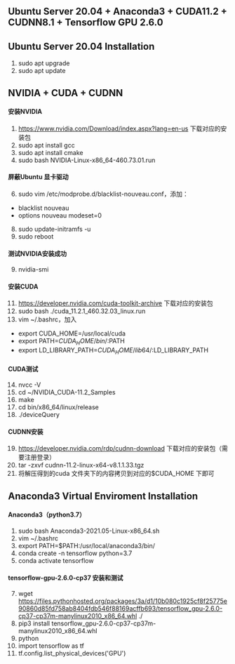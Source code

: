 ## Ubuntu Server 20.04 + Anaconda3 + CUDA11.2 + CUDNN8.1 + Tensorflow GPU 2.6.0

## Ubuntu Server 20.04 Installation
1. sudo apt upgrade
2. sudo apt update


## NVIDIA + CUDA + CUDNN
#### 安装NVIDIA
1. https://www.nvidia.com/Download/index.aspx?lang=en-us 下载对应的安装包
2. sudo apt install gcc
3. sudo apt install cmake
4. sudo bash NVIDIA-Linux-x86_64-460.73.01.run
#### 屏蔽Ubuntu 显卡驱动
6. sudo vim /etc/modprobe.d/blacklist-nouveau.conf，添加：  
- blacklist nouveau
- options nouveau modeset=0
8. sudo update-initramfs -u
9. sudo reboot
#### 测试NVIDIA安装成功
9. nvidia-smi
#### 安装CUDA
11. https://developer.nvidia.com/cuda-toolkit-archive 下载对应的安装包
12. sudo bash ./cuda_11.2.1_460.32.03_linux.run
13. vim ~/.bashrc，加入
- export CUDA_HOME=/usr/local/cuda
- export PATH=$CUDA_HOME/bin/:$PATH
- export LD_LIBRARY_PATH=$CUDA_HOME/lib64/:$LD_LIBRARY_PATH
#### CUDA测试
14. nvcc -V
15. cd ~/NVIDIA_CUDA-11.2_Samples
16. make
17. cd bin/x86_64/linux/release
18. ./deviceQuery
#### CUDNN安装
19. https://developer.nvidia.com/rdp/cudnn-download 下载对应的安装包（需要注册登录）
20. tar -zxvf cudnn-11.2-linux-x64-v8.1.1.33.tgz
21. 将解压得到的cuda 文件夹下的内容拷贝到对应的$CUDA_HOME 下即可


## Anaconda3 Virtual Enviroment Installation 
#### Anaconda3（python3.7）
1. sudo bash Anaconda3-2021.05-Linux-x86_64.sh
2. vim ~/.bashrc
3. export PATH=$PATH:/usr/local/anaconda3/bin/
4. conda create -n tensorflow python=3.7
5. conda activate tensorflow

#### tensorflow-gpu-2.6.0-cp37 安装和测试
7. wget https://files.pythonhosted.org/packages/3a/d1/10b080c1925cf8f25775e90860d85fd758ab8404fdb546f88169acffb693/tensorflow_gpu-2.6.0-cp37-cp37m-manylinux2010_x86_64.whl ./
8. pip3 install tensorflow_gpu-2.6.0-cp37-cp37m-manylinux2010_x86_64.whl
9. python
10. import tensorflow as tf
11. tf.config.list_physical_devices('GPU')

